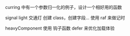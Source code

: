 curring 中有一个参数归一化的例子，设计一个相好用的函数

signal light 交通灯
创建 class，创建字段...
使用 raf 来做记时

heavyComponent
使用 钩子函数 defer 来优化加载体验
